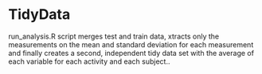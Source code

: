 TidyData
========

run_analysis.R script merges test and train data, xtracts only the measurements on the mean and standard deviation for each measurement and finally creates a second, independent tidy data set with the average of each variable for each activity and each subject..
